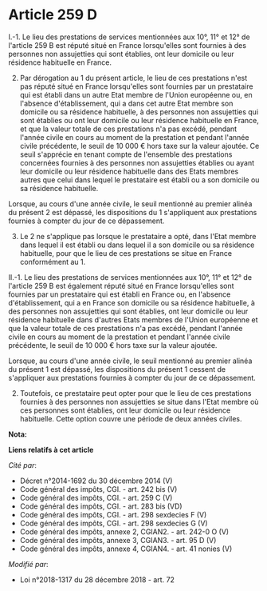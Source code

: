 # Article 259 D

I.-1. Le lieu des prestations de services mentionnées aux 10°, 11° et 12° de l'article 259 B est réputé situé en France
lorsqu'elles sont fournies à des personnes non assujetties qui sont établies, ont leur domicile ou leur résidence habituelle
en France.

2. Par dérogation au 1 du présent article, le lieu de ces prestations n'est pas réputé situé en France lorsqu'elles sont
fournies par un prestataire qui est établi dans un autre Etat membre de l'Union européenne ou, en l'absence d'établissement,
qui a dans cet autre Etat membre son domicile ou sa résidence habituelle, à des personnes non assujetties qui sont établies
ou ont leur domicile ou leur résidence habituelle en France, et que la valeur totale de ces prestations n'a pas excédé,
pendant l'année civile en cours au moment de la prestation et pendant l'année civile précédente, le seuil de 10 000 € hors
taxe sur la valeur ajoutée. Ce seuil s'apprécie en tenant compte de l'ensemble des prestations concernées fournies à des
personnes non assujetties établies ou ayant leur domicile ou leur résidence habituelle dans des Etats membres autres que
celui dans lequel le prestataire est établi ou a son domicile ou sa résidence habituelle.

Lorsque, au cours d'une année civile, le seuil mentionné au premier alinéa du présent 2 est dépassé, les dispositions du 1
s'appliquent aux prestations fournies à compter du jour de ce dépassement.

3. Le 2 ne s'applique pas lorsque le prestataire a opté, dans l'Etat membre dans lequel il est établi ou dans lequel il a son
domicile ou sa résidence habituelle, pour que le lieu de ces prestations se situe en France conformément au 1.

II.-1. Le lieu des prestations de services mentionnées aux 10°, 11° et 12° de l'article 259 B est également réputé situé en
France lorsqu'elles sont fournies par un prestataire qui est établi en France ou, en l'absence d'établissement, qui a en
France son domicile ou sa résidence habituelle, à des personnes non assujetties qui sont établies, ont leur domicile ou leur
résidence habituelle dans d'autres Etats membres de l'Union européenne et que la valeur totale de ces prestations n'a pas
excédé, pendant l'année civile en cours au moment de la prestation et pendant l'année civile précédente, le seuil de 10 000 €
hors taxe sur la valeur ajoutée.

Lorsque, au cours d'une année civile, le seuil mentionné au premier alinéa du présent 1 est dépassé, les dispositions du
présent 1 cessent de s'appliquer aux prestations fournies à compter du jour de ce dépassement.

2. Toutefois, ce prestataire peut opter pour que le lieu de ces prestations fournies à des personnes non assujetties se situe
dans l'Etat membre où ces personnes sont établies, ont leur domicile ou leur résidence habituelle. Cette option couvre une
période de deux années civiles.

**Nota:**



**Liens relatifs à cet article**

_Cité par_:

  - Décret n°2014-1692 du 30 décembre 2014 (V)
  - Code général des impôts, CGI. - art. 242 bis (V)
  - Code général des impôts, CGI. - art. 259 C (V)
  - Code général des impôts, CGI. - art. 283 bis (VD)
  - Code général des impôts, CGI. - art. 298 sexdecies F (V)
  - Code général des impôts, CGI. - art. 298 sexdecies G (V)
  - Code général des impôts, annexe 2, CGIAN2. - art. 242-0 O (V)
  - Code général des impôts, annexe 3, CGIAN3. - art. 95 D (V)
  - Code général des impôts, annexe 4, CGIAN4. - art. 41 nonies (V)

_Modifié par_:

  - Loi n°2018-1317 du 28 décembre 2018 - art. 72
